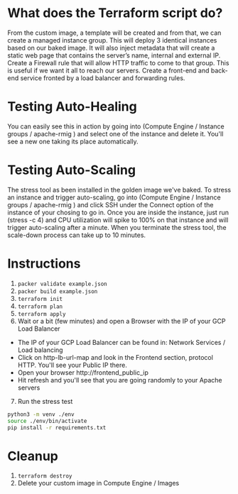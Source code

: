 # What does the Terraform script do?

From the custom image, a template will be created and from that, we can create a managed instance group. This will deploy 3 identical instances based on our baked image. It will also inject metadata that will create a static web page that contains the server’s name, internal and external IP. Create a Firewall rule that will allow HTTP traffic to come to that group. This is useful if we want it all to reach our servers. Create a front-end and back-end service fronted by a load balancer and forwarding rules.

# Testing Auto-Healing

You can easily see this in action by going into (Compute Engine / Instance groups / apache-rmig ) and select one of the instance and delete it. You'll see a new one taking its place automatically.

# Testing Auto-Scaling

The stress tool as been installed in the golden image we've baked. To stress an instance and trigger auto-scaling, go into (Compute Engine / Instance groups / apache-rmig ) and click SSH under the Connect option of the instance of your chosing to go in. Once you are inside the instance, just run (stress -c 4) and CPU utilization will spike to 100% on that instance and will trigger auto-scaling after a minute. When you terminate the stress tool, the scale-down process can take up to 10 minutes.

# Instructions

1. `packer validate example.json`
2. `packer build example.json`
3. `terraform init`
4. `terraform plan`
5. `terraform apply`
6. Wait or a bit (few minutes) and open a Browser with the IP of your GCP Load Balancer

-   The IP of your GCP Load Balancer can be found in: Network Services / Load balancing
-   Click on http-lb-url-map and look in the Frontend section, protocol HTTP. You'll see your Public IP there.
-   Open your browser http://frontend_public_ip
-   Hit refresh and you'll see that you are going randomly to your Apache servers

7. Run the stress test

```bash
python3 -m venv ./env
source ./env/bin/activate
pip install -r requirements.txt
```

# Cleanup

1. `terraform destroy`
2. Delete your custom image in Compute Engine / Images
